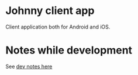# Johnny client app

Client application both for Android and iOS.

# Notes while development

See [dev notes here](docs/DEV_NOTES.md)

